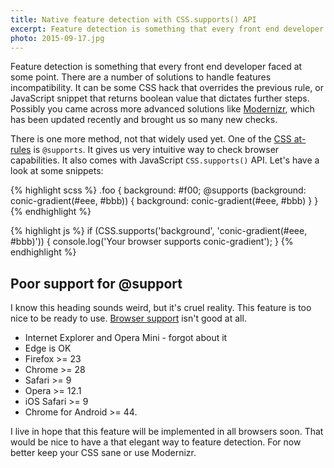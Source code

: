 ```yaml
---
title: Native feature detection with CSS.supports() API
excerpt: Feature detection is something that every front end developer faced at some point. CSS.supports() API allows us to use very elegant form to doing it.
photo: 2015-09-17.jpg
---
```


Feature detection is something that every front end developer faced at some point. There are a number of solutions to handle features incompatibility. It can be some CSS hack that overrides the previous rule, or JavaScript snippet that returns boolean value that dictates further steps. Possibly you came across more advanced solutions like [Modernizr](https://modernizr.com/), which has been updated recently and brought us so many new checks.

There is one more method, not that widely used yet. One of the [CSS at-rules](https://developer.mozilla.org/en-US/docs/Web/CSS/At-rule) is `@supports`. It gives us very intuitive way to check browser capabilities. It also comes with JavaScript `CSS.supports()` API. Let's have a look at some snippets:

{% highlight scss %}
.foo {
  background: #f00;
  @supports (background: conic-gradient(#eee, #bbb)) {
    background: conic-gradient(#eee, #bbb)
  }
}
{% endhighlight %}

{% highlight js %}
if (CSS.supports('background', 'conic-gradient(#eee, #bbb)')) {
  console.log('Your browser supports conic-gradient');
}
{% endhighlight %}

## Poor support for @support

I know this heading sounds weird, but it's cruel reality. This feature is too nice to be ready to use. [Browser support](http://caniuse.com/#feat=css-supports-api) isn't good at all.

- Internet Explorer and Opera Mini - forgot about it
- Edge is OK
- Firefox >= 23
- Chrome >= 28
- Safari >= 9
- Opera >= 12.1
- iOS Safari >= 9
- Chrome for Android >= 44.

I live in hope that this feature will be implemented in all browsers soon. That would be nice to have a that elegant way to feature detection. For now better keep your CSS sane or use Modernizr.
